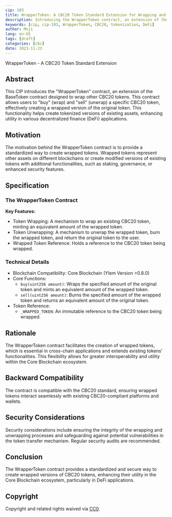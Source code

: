 ```yaml
---
cip: 103
title: WrapperToken: A CBC20 Token Standard Extension for Wrapping and Unwrapping Tokens
description: Introducing the WrapperToken contract, an extension of the BaseToken contract for wrapping and unwrapping CBC20 tokens.
keywords: [cip, cip-103, WrapperToken, CBC20, tokenization, DeFi]
author: Moji
lang: en-US
tags: [draft]
categories: [cbc]
date: 2023-11-23
---
```


WrapperToken - A CBC20 Token Standard Extension

<!--truncate-->

## Abstract

This CIP introduces the "WrapperToken" contract, an extension of the BaseToken contract designed to wrap other CBC20 tokens. This contract allows users to "buy" (wrap) and "sell" (unwrap) a specific CBC20 token, effectively creating a wrapped version of the original token. This functionality helps create tokenized versions of existing assets, enhancing utility in various decentralized finance (DeFi) applications.

## Motivation

The motivation behind the WrapperToken contract is to provide a standardized way to create wrapped tokens. Wrapped tokens represent other assets on different blockchains or create modified versions of existing tokens with additional functionalities, such as staking, governance, or enhanced security features.

## Specification

### The WrapperToken Contract

**Key Features:**

- Token Wrapping: A mechanism to wrap an existing CBC20 token, minting an equivalent amount of the wrapped token.
- Token Unwrapping: A mechanism to unwrap the wrapped token, burn the wrapped token, and return the original token to the user.
- Wrapped Token Reference: Holds a reference to the CBC20 token being wrapped.

### Technical Details

- Blockchain Compatibility: Core Blockchain (Ylem Version >0.8.0)
- Core Functions:
    - `buy(uint256 amount)`: Wraps the specified amount of the original token and mints an equivalent amount of the wrapped token.
    - `sell(uint256 amount)`: Burns the specified amount of the wrapped token and returns an equivalent amount of the original token.
- Token Reference:
    - `_WRAPPED_TOKEN`: An immutable reference to the CBC20 token being wrapped.

## Rationale

The WrapperToken contract facilitates the creation of wrapped tokens, which is essential in cross-chain applications and extends existing tokens' functionalities. This flexibility allows for greater interoperability and utility within the Core Blockchain ecosystem.

## Backward Compatibility

The contract is compatible with the CBC20 standard, ensuring wrapped tokens interact seamlessly with existing CBC20-compliant platforms and wallets.

## Security Considerations

Security considerations include ensuring the integrity of the wrapping and unwrapping processes and safeguarding against potential vulnerabilities in the token transfer mechanism. Regular security audits are recommended.

## Conclusion

The WrapperToken contract provides a standardized and secure way to create wrapped versions of CBC20 tokens, enhancing their utility in the Core Blockchain ecosystem, particularly in DeFi applications.

## Copyright

Copyright and related rights waived via [CC0](https://creativecommons.org/publicdomain/zero/1.0/).
